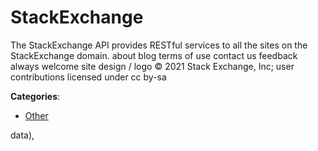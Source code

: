 # StackExchange

The StackExchange API provides RESTful services to all the sites on the StackExchange domain.  about blog terms of use contact us feedback always welcome site design / logo © 2021 Stack Exchange, Inc; user contributions licensed under cc by-sa

**Categories**:

- [Other](https://github/apis-list/apis-list#other)



data),


